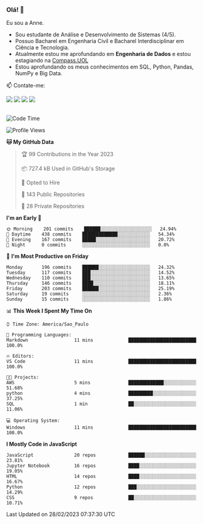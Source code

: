 ### Olá! 👋
Eu sou a Anne. 
- Sou estudante de Análise e Desenvolvimento de Sistemas (4/5).
- Possuo Bacharel em Engenharia Civil e Bacharel Interdisciplinar em Ciência e Tecnologia.
- Atualmente estou me aprofundando em **Engenharia de Dados** e estou estagiando na [Compass.UOL](https://compass.uol/pt/home/) 
- Estou aprofundando os meus conhecimentos em SQL, Python, Pandas, NumPy e Big Data.

📫 Contate-me: 

<div>
<a href="https://www.instagram.com/annekarolinefc/" target="_blank"><img src="https://img.shields.io/badge/-Instagram-%23E4405F?style=for-the-badge&logo=instagram&logoColor=white" target="_blank"></a> 
<a href = "mailto:annekarolinefc@gmail.com"><img src="https://img.shields.io/badge/-Gmail-%23333?style=for-the-badge&logo=gmail&logoColor=white" target="_blank"></a>
<a href="https://www.linkedin.com/in/devannekarolinefc/" target="_blank"><img src="https://img.shields.io/badge/-LinkedIn-%230077B5?style=for-the-badge&logo=linkedin&logoColor=white" target="_blank"></a> 
<a href="https://api.whatsapp.com/send?phone=5533991375118&text=Ol%C3%A1%20Anne!%20" target="_blank"><img src="https://img.shields.io/badge/WhatsApp-25D366?style=for-the-badge&logo=whatsapp&logoColor=white" target="_blank"></a>
</div>

  
<!--
  <img align="center" alt="Anne-An" height="30" width="40" src="https://github.com/devicons/devicon/blob/master/icons/angularjs/angularjs-original.svg">
-->

</br>

<!--START_SECTION:waka-->
![Code Time](http://img.shields.io/badge/Code%20Time-139%20hrs%2032%20mins-blue)

![Profile Views](http://img.shields.io/badge/Profile%20Views-0-blue)

**🐱 My GitHub Data** 

> 🏆 99 Contributions in the Year 2023
 > 
> 📦 727.4 kB Used in GitHub's Storage 
 > 
> 💼 Opted to Hire
 > 
> 📜 143 Public Repositories 
 > 
> 🔑 28 Private Repositories  
 > 
**I'm an Early 🐤** 

```text
🌞 Morning    201 commits    ██████░░░░░░░░░░░░░░░░░░░   24.94% 
🌇 Daytime    438 commits    █████████████░░░░░░░░░░░░   54.34% 
🌃 Evening    167 commits    █████░░░░░░░░░░░░░░░░░░░░   20.72% 
🌙 Night      0 commits      ░░░░░░░░░░░░░░░░░░░░░░░░░   0.0%

```
📅 **I'm Most Productive on Friday** 

```text
Monday       196 commits    ██████░░░░░░░░░░░░░░░░░░░   24.32% 
Tuesday      117 commits    ███░░░░░░░░░░░░░░░░░░░░░░   14.52% 
Wednesday    110 commits    ███░░░░░░░░░░░░░░░░░░░░░░   13.65% 
Thursday     146 commits    ████░░░░░░░░░░░░░░░░░░░░░   18.11% 
Friday       203 commits    ██████░░░░░░░░░░░░░░░░░░░   25.19% 
Saturday     19 commits     ░░░░░░░░░░░░░░░░░░░░░░░░░   2.36% 
Sunday       15 commits     ░░░░░░░░░░░░░░░░░░░░░░░░░   1.86%

```


📊 **This Week I Spent My Time On** 

```text
⌚︎ Time Zone: America/Sao_Paulo

💬 Programming Languages: 
Markdown                 11 mins             █████████████████████████   100.0%

🔥 Editors: 
VS Code                  11 mins             █████████████████████████   100.0%

🐱‍💻 Projects: 
AWS                      5 mins              █████████████░░░░░░░░░░░░   51.68% 
python                   4 mins              █████████░░░░░░░░░░░░░░░░   37.25% 
SQL                      1 min               ██░░░░░░░░░░░░░░░░░░░░░░░   11.06%

💻 Operating System: 
Windows                  11 mins             █████████████████████████   100.0%

```

**I Mostly Code in JavaScript** 

```text
JavaScript               20 repos            ██████░░░░░░░░░░░░░░░░░░░   23.81% 
Jupyter Notebook         16 repos            ████░░░░░░░░░░░░░░░░░░░░░   19.05% 
HTML                     14 repos            ████░░░░░░░░░░░░░░░░░░░░░   16.67% 
Python                   12 repos            ███░░░░░░░░░░░░░░░░░░░░░░   14.29% 
CSS                      9 repos             ██░░░░░░░░░░░░░░░░░░░░░░░   10.71%

```



 Last Updated on 28/02/2023 07:37:30 UTC
<!--END_SECTION:waka-->
  
